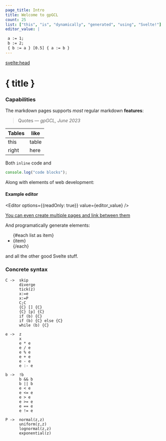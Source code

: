 ```yaml
---
page_title: Intro
title: Welcome to gpGCL
count: 25
list: ["this", "is", "dynamically", "generated", "using", "Svelte!"]
editor_value: |

 a := 1;
 b := 2;
 { b := a } [0.5] { a := b }
---
```


<svelte:head>

  <title>{page_title}</title>
</svelte:head>

<script lang="ts">
  import Card from "$lib/components/ui/Card.svelte"
  import Editor from "$lib/components/ui/Editor.svelte"
</script>

# { title }

### Capabilities

The markdown pages supports _most_ regular markdown **features**:

> Quotes
> — _gpGCL, June 2023_

| Tables | like  |
| ------ | ----- |
| this   | table |
| right  | here  |

Both `inline` code and

```javascript
console.log("code blocks");
```

Along with elements of web development:
<Card minHeight="200px">

#### Example editor

<Editor options={{readOnly: true}} value={editor_value} />
</Card>

<a href="/about">You can even create multiple pages and link between them</a>

And programatically generate elements:

<ul>
{#each list as item}
  <li>{item}</li>
{/each}
</ul>

and all the other good Svelte stuff.

### Concrete syntax

```
C ->  skip
      diverge
      tick(z)
      x:=e
      x:=P
      C;C
      {C} [] {C}
      {C} [p] {C}
      if (b) {C}
      if (b) {C} else {C}
      while (b) {C}

e ->  z
      x
      e * e
      e / e
      e % e
      e + e
      e - e
      e :- e

b ->  !b
      b && b
      b || b
      e < e
      e <= e
      e > e
      e >= e
      e == e
      e != e

P ->  normal(z,z)
      uniform(z,z)
      lognormal(z,z)
      exponential(z)

```
